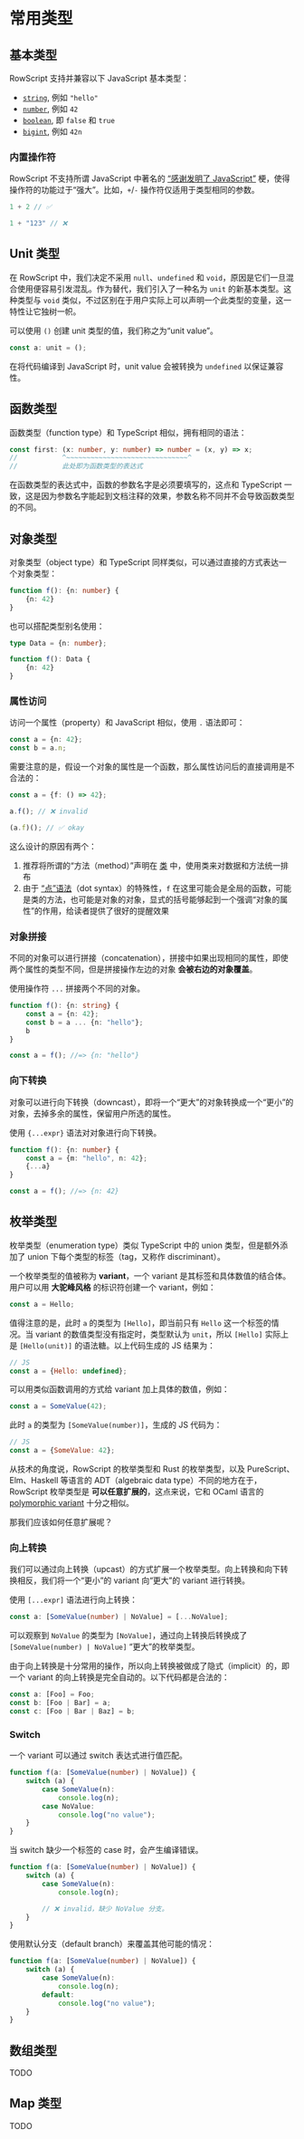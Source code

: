 # 常用类型

## 基本类型

RowScript 支持并兼容以下 JavaScript 基本类型：

* [`string`], 例如 `"hello"`
* [`number`], 例如 `42`
* [`boolean`], 即 `false` 和 `true`
* [`bigint`], 例如 `42n`

[`string`]: https://developer.mozilla.org/en-US/docs/Web/JavaScript/Reference/Global_Objects/String

[`number`]: https://developer.mozilla.org/en-US/docs/Web/JavaScript/Reference/Global_Objects/Number

[`boolean`]: https://developer.mozilla.org/en-US/docs/Web/JavaScript/Reference/Global_Objects/Boolean

[`bigint`]: https://developer.mozilla.org/en-US/docs/Web/JavaScript/Reference/Global_Objects/BigInt

### 内置操作符

RowScript 不支持所谓 JavaScript 中著名的 [“感谢发明了 JavaScript”] 梗，使得操作符的功能过于“强大”。比如，`+`/`-`
操作符仅适用于类型相同的参数。

```js
1 + 2 // ✅

1 + "123" // ❌
```

[“感谢发明了 JavaScript”]: https://www.reddit.com/r/ProgrammerHumor/comments/8srix1/thanks_brendan_for_giving_us_the_javascript

## Unit 类型

在 RowScript 中，我们决定不采用 `null`、`undefined` 和
`void`，原因是它们一旦混合使用便容易引发混乱。作为替代，我们引入了一种名为 `unit` 的新基本类型。这种类型与 `void`
类似，不过区别在于用户实际上可以声明一个此类型的变量，这一特性让它独树一帜。

可以使用 `()` 创建 unit 类型的值，我们称之为“unit value”。

```ts
const a: unit = ();
```

在将代码编译到 JavaScript 时，unit value 会被转换为 `undefined` 以保证兼容性。

## 函数类型

函数类型（function type）和 TypeScript 相似，拥有相同的语法：

```ts
const first: (x: number, y: number) => number = (x, y) => x;
//           ^~~~~~~~~~~~~~~~~~~~~~~~~~~~~~~^
//           此处即为函数类型的表达式
```

在函数类型的表达式中，函数的参数名字是必须要填写的，这点和 TypeScript 一致，这是因为参数名字能起到文档注释的效果，参数名称不同并不会导致函数类型的不同。

## 对象类型

对象类型（object type）和 TypeScript 同样类似，可以通过直接的方式表达一个对象类型：

<!-- @formatter:off -->

```ts
function f(): {n: number} {
    {n: 42}
}
```

<!-- @formatter:on -->

也可以搭配类型别名使用：

<!-- @formatter:off -->

```ts
type Data = {n: number};

function f(): Data {
    {n: 42}
}
```

<!-- @formatter:on -->

### 属性访问

访问一个属性（property）和 JavaScript 相似，使用 `.` 语法即可：

```ts
const a = {n: 42};
const b = a.n;
```

需要注意的是，假设一个对象的属性是一个函数，那么属性访问后的直接调用是不合法的：

```ts
const a = {f: () => 42};

a.f(); // ❌ invalid

(a.f)(); // ✅ okay
```

这么设计的原因有两个：

1. 推荐将所谓的“方法（method）”声明在 [类] 中，使用类来对数据和方法统一排布
2. 由于 [“点”语法]（dot syntax）的特殊性，`f` 在这里可能会是全局的函数，可能是类的方法，也可能是对象的对象，显式的括号能够起到一个强调“对象的属性”的作用，给读者提供了很好的提醒效果

[类]: ./class

[“点”语法]: ./dot-syntax

### 对象拼接

不同的对象可以进行拼接（concatenation），拼接中如果出现相同的属性，即使两个属性的类型不同，但是拼接操作左边的对象
**会被右边的对象覆盖**。

使用操作符 `...` 拼接两个不同的对象。

<!-- @formatter:off -->

```ts
function f(): {n: string} {
    const a = {n: 42};
    const b = a ... {n: "hello"};
    b
}

const a = f(); //=> {n: "hello"}
```

<!-- @formatter:on -->

### 向下转换

对象可以进行向下转换（downcast），即将一个“更大”的对象转换成一个“更小”的对象，去掉多余的属性，保留用户所选的属性。

使用 `{...expr}` 语法对对象进行向下转换。

<!-- @formatter:off -->

```ts
function f(): {n: number} {
    const a = {m: "hello", n: 42};
    {...a}
}

const a = f(); //=> {n: 42}
```

<!-- @formatter:on -->

## 枚举类型

枚举类型（enumeration type）类似 TypeScript 中的 union 类型，但是额外添加了 union 下每个类型的标签（tag，又称作
discriminant）。

一个枚举类型的值被称为 **variant**，一个 variant 是其标签和具体数值的结合体。用户可以用 **大驼峰风格** 的标识符创建一个
variant，例如：

```ts
const a = Hello;
```

值得注意的是，此时 `a` 的类型为 `[Hello]`，即当前只有 `Hello` 这一个标签的情况。当 variant
的数值类型没有指定时，类型默认为 `unit`，所以 `[Hello]` 实际上是 `[Hello(unit)]` 的语法糖。以上代码生成的 JS 结果为：

```js
// JS
const a = {Hello: undefined};
```

可以用类似函数调用的方式给 variant 加上具体的数值，例如：

<!-- @formatter:off -->

```ts
const a = SomeValue(42);
```

<!-- @formatter:on -->

此时 `a` 的类型为 `[SomeValue(number)]`，生成的 JS 代码为：

```js
// JS
const a = {SomeValue: 42};
```

从技术的角度说，RowScript 的枚举类型和 Rust 的枚举类型，以及 PureScript、Elm、Haskell 等语言的 ADT（algebraic data
type）不同的地方在于，RowScript 枚举类型是 **可以任意扩展的**，这点来说，它和 OCaml 语言的 [polymorphic variant] 十分之相似。

那我们应该如何任意扩展呢？

[polymorphic variant]: https://ocaml.org/manual/5.2/polyvariant.html

### 向上转换

我们可以通过向上转换（upcast）的方式扩展一个枚举类型。向上转换和向下转换相反，我们将一个“更小”的 variant 向“更大”的 variant
进行转换。

使用 `[...expr]` 语法进行向上转换：

<!-- @formatter:off -->

```ts
const a: [SomeValue(number) | NoValue] = [...NoValue];
```

<!-- @formatter:on-->

可以观察到 `NoValue` 的类型为 `[NoValue]`，通过向上转换后转换成了 `[SomeValue(number) | NoValue]` “更大”的枚举类型。

由于向上转换是十分常用的操作，所以向上转换被做成了隐式（implicit）的，即一个 variant 的向上转换是完全自动的。以下代码都是合法的：

<!-- @formatter:off -->

```ts
const a: [Foo] = Foo;
const b: [Foo | Bar] = a;
const c: [Foo | Bar | Baz] = b;
```

<!-- @formatter:on-->

### Switch

一个 variant 可以通过 switch 表达式进行值匹配。

<!-- @formatter:off -->

```ts
function f(a: [SomeValue(number) | NoValue]) {
    switch (a) {
        case SomeValue(n):
            console.log(n);
        case NoValue:
            console.log("no value");
    }
}
```

<!-- @formatter:on -->

当 switch 缺少一个标签的 case 时，会产生编译错误。

<!-- @formatter:off -->

```ts
function f(a: [SomeValue(number) | NoValue]) {
    switch (a) {
        case SomeValue(n):
            console.log(n);

        // ❌ invalid，缺少 NoValue 分支。
    }
}
```

<!-- @formatter:on -->

使用默认分支（default branch）来覆盖其他可能的情况：

<!-- @formatter:off -->

```ts
function f(a: [SomeValue(number) | NoValue]) {
    switch (a) {
        case SomeValue(n):
            console.log(n);
        default:
            console.log("no value");
    }
}
```

<!-- @formatter:on -->

## 数组类型

TODO

## Map 类型

TODO
